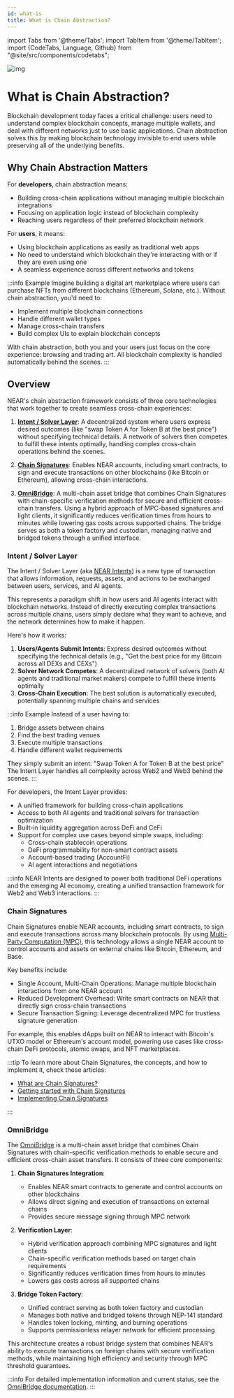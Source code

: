 ```yaml
---
id: what-is
title: What is Chain Abstraction?
---
```

import Tabs from '@theme/Tabs';
import TabItem from '@theme/TabItem';
import {CodeTabs, Language, Github} from "@site/src/components/codetabs";

![img](/docs/assets/welcome-pages/chain-abstraction-landing.png)

# What is Chain Abstraction?

Blockchain development today faces a critical challenge: users need to understand complex blockchain concepts, manage multiple wallets, and deal with different networks just to use basic applications. Chain abstraction solves this by making blockchain technology invisible to end users while preserving all of the underlying benefits.

## Why Chain Abstraction Matters

For **developers**, chain abstraction means:

- Building cross-chain applications without managing multiple blockchain integrations
- Focusing on application logic instead of blockchain complexity
- Reaching users regardless of their preferred blockchain network

For **users**, it means:

- Using blockchain applications as easily as traditional web apps
- No need to understand which blockchain they're interacting with or if they are even using one
- A seamless experience across different networks and tokens

:::info Example
Imagine building a digital art marketplace where users can purchase NFTs from different blockchains (Ethereum, Solana, etc.). Without chain abstraction, you'd need to:

- Implement multiple blockchain connections
- Handle different wallet types
- Manage cross-chain transfers
- Build complex UIs to explain blockchain concepts

With chain abstraction, both you and your users just focus on the core experience: browsing and trading art. All blockchain complexity is handled automatically behind the scenes.
:::

## Overview

NEAR's chain abstraction framework consists of three core technologies that work together to create seamless cross-chain experiences:

1. [**Intent / Solver Layer**](#intent--solver-layer): A decentralized system where users express desired outcomes (like "swap Token A for Token B at the best price") without specifying technical details. A network of solvers then competes to fulfill these intents optimally, handling complex cross-chain operations behind the scenes.

2. [**Chain Signatures**](#chain-signatures): Enables NEAR accounts, including smart contracts, to sign and execute transactions on other blockchains (like Bitcoin or Ethereum), allowing cross-chain interactions.

3. [**OmniBridge**](#omnibridge): A multi-chain asset bridge that combines Chain Signatures with chain-specific verification methods for secure and efficient cross-chain transfers. Using a hybrid approach of MPC-based signatures and light clients, it significantly reduces verification times from hours to minutes while lowering gas costs across supported chains. The bridge serves as both a token factory and custodian, managing native and bridged tokens through a unified interface.

### Intent / Solver Layer

The Intent / Solver Layer (aka [NEAR Intents](https://pages.near.org/blog/introducing-near-intents/)) is a new type of transaction that allows information, requests, assets, and actions to be exchanged between users, services, and AI agents.

This represents a paradigm shift in how users and AI agents interact with blockchain networks. Instead of directly executing complex transactions across multiple chains, users simply declare what they want to achieve, and the network determines how to make it happen.

Here's how it works:

1. **Users/Agents Submit Intents**: Express desired outcomes without specifying the technical details (e.g., "Get the best price for my Bitcoin across all DEXs and CEXs")
2. **Solver Network Competes**: A decentralized network of solvers (both AI agents and traditional market makers) compete to fulfill these intents optimally
3. **Cross-Chain Execution**: The best solution is automatically executed, potentially spanning multiple chains and services

:::info Example
Instead of a user having to:

1. Bridge assets between chains
2. Find the best trading venues
3. Execute multiple transactions
4. Handle different wallet requirements

They simply submit an intent: "Swap Token A for Token B at the best price"
The Intent Layer handles all complexity across Web2 and Web3 behind the scenes.
:::

For developers, the Intent Layer provides:

- A unified framework for building cross-chain applications
- Access to both AI agents and traditional solvers for transaction optimization
- Built-in liquidity aggregation across DeFi and CeFi
- Support for complex use cases beyond simple swaps, including:
  - Cross-chain stablecoin operations
  - DeFi programmability for non-smart contract assets
  - Account-based trading (AccountFi)
  - AI agent interactions and negotiations

:::info
NEAR Intents are designed to power both traditional DeFi operations and the emerging AI economy, creating a unified transaction framework for Web2 and Web3 interactions.
:::

### Chain Signatures

Chain Signatures enable NEAR accounts, including smart contracts, to sign and execute transactions across many blockchain protocols. By using [Multi-Party Computation (MPC)](../../1.concepts/abstraction/chain-signatures.md#multi-party-computation-service), this technology allows a single NEAR account to control accounts and assets on external chains like Bitcoin, Ethereum, and Base.

Key benefits include:

- Single Account, Multi-Chain Operations: Manage multiple blockchain interactions from one NEAR account
- Reduced Development Overhead: Write smart contracts on NEAR that directly sign cross-chain transactions
- Secure Transaction Signing: Leverage decentralized MPC for trustless signature generation

For example, this enables dApps built on NEAR to interact with Bitcoin's UTXO model or Ethereum's account model, powering use cases like cross-chain DeFi protocols, atomic swaps, and NFT marketplaces.

:::tip
To learn more about Chain Signatures, the concepts, and how to implement it, check these articles:

- [What are Chain Signatures?](../../1.concepts/abstraction/chain-signatures.md)
- [Getting started with Chain Signatures](chain-signatures/getting-started.md)
- [Implementing Chain Signatures](chain-signatures/chain-signatures.md)

:::

### OmniBridge

The [OmniBridge](../../1.concepts/abstraction/omnibridge/overview.md) is a multi-chain asset bridge that combines Chain Signatures with chain-specific verification methods to enable secure and efficient cross-chain asset transfers. It consists of three core components:

1. **Chain Signatures Integration**:
   - Enables NEAR smart contracts to generate and control accounts on other blockchains
   - Allows direct signing and execution of transactions on external chains
   - Provides secure message signing through MPC network

2. **Verification Layer**:
   - Hybrid verification approach combining MPC signatures and light clients
   - Chain-specific verification methods based on target chain requirements
   - Significantly reduces verification times from hours to minutes
   - Lowers gas costs across all supported chains

3. **Bridge Token Factory**:
   - Unified contract serving as both token factory and custodian
   - Manages both native and bridged tokens through NEP-141 standard
   - Handles token locking, minting, and burning operations
   - Supports permissionless relayer network for efficient processing

This architecture creates a robust bridge system that combines NEAR's ability to execute transactions on foreign chains with secure verification methods, while maintaining high efficiency and security through MPC threshold guarantees.

:::info
For detailed implementation information and current status, see the [OmniBridge documentation](../../1.concepts/abstraction/omnibridge/overview.md).
:::
